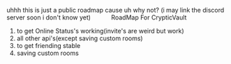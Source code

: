 uhhh this is just a public roadmap cause uh why not?
(i may link the discord server soon i don't know yet)
‎ ‎ ‎ ‎ ‎ ‎ ‎ ‎ ‎ ‎ ‎ RoadMap For CrypticVault
1. to get Online Status's working(invite's are weird but work)
2. all other api's(except saving custom rooms)
3. to get friending stable 
4. saving custom rooms

